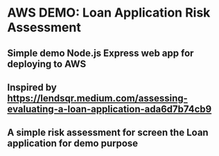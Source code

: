# AWS DEMO: Loan Application Risk Assessment
## Simple demo Node.js Express web app for deploying to AWS
## Inspired by https://lendsqr.medium.com/assessing-evaluating-a-loan-application-ada6d7b74cb9
## A simple risk assessment for screen the Loan application for demo purpose
